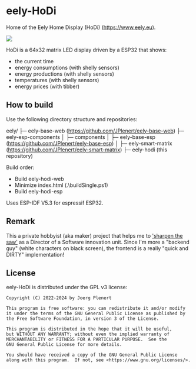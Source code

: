 # eely-HoDi

Home of the Eely Home Display (HoDi) (https://www.eely.eu).

![](https://eely.eu/hodi_energy_big_positive.png)

HoDi is a 64x32 matrix LED display driven by a ESP32 that shows:

* the current time
* energy consumptions (with shelly sensors)
* energy productions (with shelly sensors)
* temperatures (with shelly sensors)
* energy prices (with tibber)

## How to build

Use the following directory structure and repositories:

eely/
├─ eely-base-web (https://github.com/JPlenert/eely-base-web)
├─ eely-esp-components
│  ├─ components
│     ├─ eely-base-esp (https://github.com/JPlenert/eely-base-esp)
│     ├─ eely-smart-matrix (https://github.com/JPlenert/eely-smart-matrix)
├─ eely-hodi (this repository)

Build order:

* Build eely-hodi-web
* Minimize index.html (.\buildSingle.ps1)
* Build eely-hodi-esp

Uses ESP-IDF V5.3 for espressif ESP32.

## Remark

This a private hobbyist (aka maker) project that helps me to ['sharpen the saw'](https://blog.codinghorror.com/sharpening-the-saw/) as a Director of a Software innovation unit.
Since I'm more a "backend guy" (white characters on black screen), the frontend is a really "quick and DIRTY" implementation!

## License

eely-HoDi is distributed under the GPL v3 license:

    Copyright (C) 2022-2024 by Joerg Plenert

    This program is free software: you can redistribute it and/or modify
    it under the terms of the GNU General Public License as published by
    the Free Software Foundation, in version 3 of the License.

    This program is distributed in the hope that it will be useful,
    but WITHOUT ANY WARRANTY; without even the implied warranty of
    MERCHANTABILITY or FITNESS FOR A PARTICULAR PURPOSE.  See the
    GNU General Public License for more details.

    You should have received a copy of the GNU General Public License
    along with this program.  If not, see <https://www.gnu.org/licenses/>.
